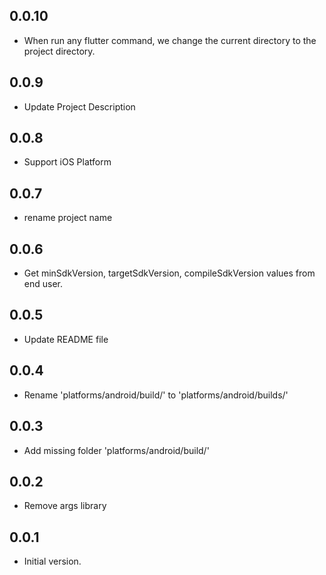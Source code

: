 ## 0.0.10

- When run any flutter command, we change the current directory to the project directory.

## 0.0.9

- Update Project Description

## 0.0.8

- Support iOS Platform

## 0.0.7

- rename project name

## 0.0.6

- Get minSdkVersion, targetSdkVersion, compileSdkVersion values from end user.

## 0.0.5

- Update README file

## 0.0.4

- Rename 'platforms/android/build/' to 'platforms/android/builds/'

## 0.0.3

- Add missing folder 'platforms/android/build/'

## 0.0.2

- Remove args library

## 0.0.1

- Initial version.
